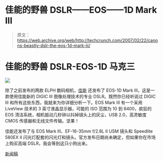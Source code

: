 # 佳能的野兽 DSLR——EOS——1D Mark III

> 原文：<https://web.archive.org/web/http://techcrunch.com/2007/02/22/canons-beastly-dslr-the-eos-1d-mark-iii/>

# 佳能的野兽 DSLR-EOS-1D 马克三

![](img/90c8656b8245e201d6e195f92bf1ffb0.png)

除了之前发布的两款 ELPH 数码相机，[佳能](https://web.archive.org/web/20201028222024/https://crunchbase.com/organization/canon) 还发布了 EOS-1D Mark III，这是一款使用佳能新的 DIGIC III 图像处理技术的专业 DSLR。既然你已经听说过 DIGIC III 和所有这些东西，我就来为你详细分析一下。EOS Mark III 有一个采用 LiveView 技术的 3 英寸液晶显示器，可能的 ISO 范围为 10 到 6400，疯狂的 EOS 清洁系统，相机振动几秒钟以抖掉镜头上的灰尘，USB 2.0，高灵敏度 CMOS 传感器和无线文件传输。坚果！

佳能还发布了与 EOS Mark III、EF-16-35mm f/2.8L II USM 镜头和 Speedlite 580EX II 闪光灯配套的闪光灯和镜头。官方发布日期尚未确定，但如果你在市场上购买高端 DSLR，我会等到这只小狗出来。

[新闻稿](https://web.archive.org/web/20201028222024/http://www.usa.canon.com/templatedata/pressrelease/20070221_1dmark3.html)